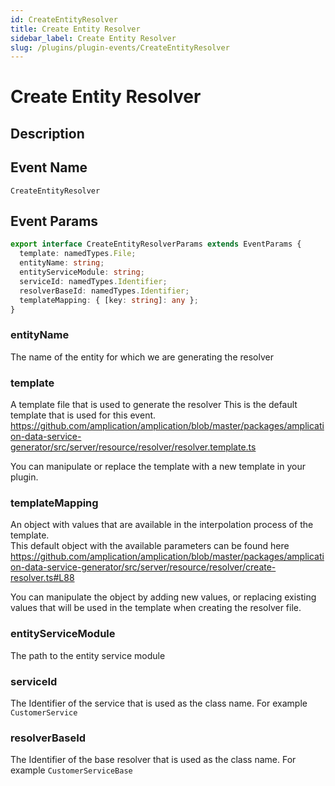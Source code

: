 ```yaml
---
id: CreateEntityResolver
title: Create Entity Resolver
sidebar_label: Create Entity Resolver
slug: /plugins/plugin-events/CreateEntityResolver
---
```


# Create Entity Resolver

## Description



## Event Name
`CreateEntityResolver`

## Event Params

```ts
export interface CreateEntityResolverParams extends EventParams {
  template: namedTypes.File;
  entityName: string;
  entityServiceModule: string;
  serviceId: namedTypes.Identifier;
  resolverBaseId: namedTypes.Identifier;
  templateMapping: { [key: string]: any };
}
```

### entityName
The name of the entity for which we are generating the resolver 

### template
A template file that is used to generate the resolver
This is the default template that is used for this event.
https://github.com/amplication/amplication/blob/master/packages/amplication-data-service-generator/src/server/resource/resolver/resolver.template.ts

You can manipulate or replace the template with a new template in your plugin. 


### templateMapping
An object with values that are available in the interpolation process of the template.  
This default object with the available parameters can be found here 
https://github.com/amplication/amplication/blob/master/packages/amplication-data-service-generator/src/server/resource/resolver/create-resolver.ts#L88

You can manipulate the object by adding new values, or replacing existing values that will be used in the template when creating the resolver file. 

### entityServiceModule
The path to the entity service module

### serviceId
The Identifier of the service that is used as the class name. For example `CustomerService`

### resolverBaseId
The Identifier of the base resolver that is used as the class name. For example `CustomerServiceBase`